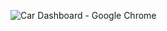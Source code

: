 ![Car Dashboard - Google Chrome](https://github.com/Bodyhc/CarDashboard/assets/94320243/88ff58e1-b004-4a83-8d43-710db269ac70)
